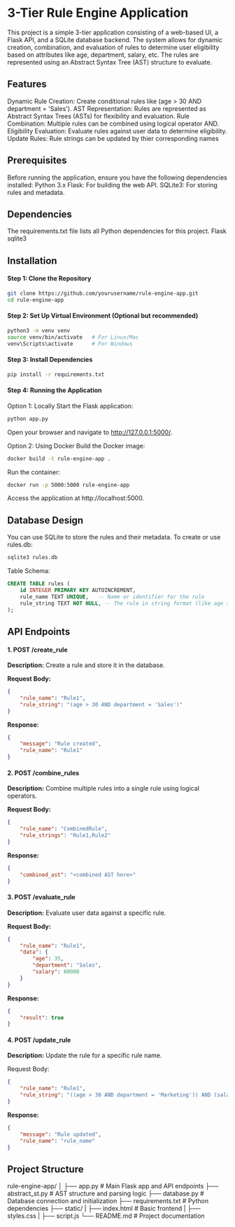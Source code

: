 # 3-Tier Rule Engine Application
This project is a simple 3-tier application consisting of a web-based UI, a Flask API, and a SQLite database backend. The system allows for dynamic creation, combination, and evaluation of rules to determine user eligibility based on attributes like age, department, salary, etc. The rules are represented using an Abstract Syntax Tree (AST) structure to evaluate.

## Features
Dynamic Rule Creation: Create conditional rules like (age > 30 AND department = 'Sales').
AST Representation: Rules are represented as Abstract Syntax Trees (ASTs) for flexibility and evaluation.
Rule Combination: Multiple rules can be combined using logical operator AND.
Eligibility Evaluation: Evaluate rules against user data to determine eligibility.
Update Rules: Rule strings can be updated by thier corresponding names

## Prerequisites
Before running the application, ensure you have the following dependencies installed:
Python 3.x
Flask: For building the web API.
SQLite3: For storing rules and metadata.

## Dependencies
The requirements.txt file lists all Python dependencies for this project.
Flask
sqlite3

## Installation
#### Step 1: Clone the Repository
```bash
git clone https://github.com/yourusername/rule-engine-app.git
cd rule-engine-app
```

#### Step 2: Set Up Virtual Environment (Optional but recommended)
```bash
python3 -m venv venv
source venv/bin/activate   # For Linux/Mac
venv\Scripts\activate      # For Windows
```

#### Step 3: Install Dependencies
```bash
pip install -r requirements.txt
```

#### Step 4: Running the Application
Option 1: Locally
Start the Flask application:
```bash
python app.py
```
Open your browser and navigate to http://127.0.0.1:5000/.

Option 2: Using Docker
Build the Docker image:
```bash
docker build -t rule-engine-app .
```
Run the container:
```bash
docker run -p 5000:5000 rule-engine-app
```
Access the application at http://localhost:5000.

## Database Design
You can use SQLite to store the rules and their metadata.
To create or use rules.db:
```sql
sqlite3 rules.db
```
Table Schema:
```sql
CREATE TABLE rules (
    id INTEGER PRIMARY KEY AUTOINCREMENT,
    rule_name TEXT UNIQUE,   -- Name or identifier for the rule
    rule_string TEXT NOT NULL, -- The rule in string format (like age > 30)
);
```

## API Endpoints
#### 1. POST /create_rule
**Description:** Create a rule and store it in the database.

**Request Body:**
```json
{
    "rule_name": "Rule1",
    "rule_string": "(age > 30 AND department = 'Sales')"
}
```
**Response:**
```json
{
    "message": "Rule created",
    "rule_name": "Rule1"
}
```
#### 2. POST /combine_rules
**Description:** Combine multiple rules into a single rule using logical operators.

**Request Body:**
```json
{
    "rule_name": "CombinedRule",
    "rule_strings": "Rule1,Rule2"
}
```
**Response:**
```json
{
    "combined_ast": "<combined AST here>"
}
```
#### 3. POST /evaluate_rule
**Description:** Evaluate user data against a specific rule.

**Request Body:**
```json
{
    "rule_name": "Rule1",
    "data": {
        "age": 35,
        "department": "Sales",
        "salary": 60000
    }
}
```
**Response:**
```json
{
    "result": true
}
```
#### 4. POST /update_rule
**Description:** Update the rule for a specific rule name.

Request Body:
```json
{
    "rule_name": "Rule1",
    "rule_string": "((age > 30 AND department = 'Marketing')) AND (salary > 20000 OR experience > 5)"
}
```
**Response:**
```json
{
    "message": "Rule updated", 
    "rule_name": "rule_name"
}
```
## Project Structure
rule-engine-app/
│
├── app.py                     # Main Flask app and API endpoints
├── abstract_st.py             # AST structure and parsing logic
├── database.py                # Database connection and initialization
├── requirements.txt           # Python dependencies
├── static/
|   ├── index.html             # Basic frontend
|   ├── styles.css
|   ├── script.js
└── README.md                  # Project documentation
